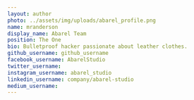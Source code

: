 ```yaml
---
layout: author
photo: ../assets/img/uploads/abarel_profile.png
name: mranderson
display_name: Abarel Team 
position: The One
bio: Bulletproof hacker passionate about leather clothes.
github_username: github_username
facebook_username: AbarelStudio
twitter_username:  
instagram_username: abarel_studio
linkedin_username: company/abarel-studio
medium_username: 
---
```

